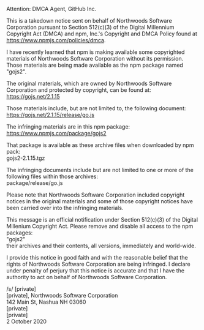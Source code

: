 Attention: DMCA Agent, GitHub Inc.

This is a takedown notice sent on behalf of Northwoods Software Corporation pursuant to Section 512(c)(3) of the Digital Millennium Copyright Act (DMCA) and npm, Inc.'s Copyright and DMCA Policy found at https://www.npmjs.com/policies/dmca.

I have recently learned that npm is making available some copyrighted materials of Northwoods Software Corporation without its permission.  Those materials are being made available as the npm package named "gojs2".

The original materials, which are owned by Northwoods Software Corporation and protected by copyright, can be found at:  
https://gojs.net/2.1.15

Those materials include, but are not limited to, the following document:  
https://gojs.net/2.1.15/release/go.js

The infringing materials are in this npm package:  
https://www.npmjs.com/package/gojs2

That package is available as these archive files when downloaded by npm pack:  
    gojs2-2.1.15.tgz
    
The infringing documents include but are not limited to one or more of the following files within those archives:  
    package/release/go.js

Please note that Northwoods Software Corporation included copyright notices in the original materials and some of those copyright notices have been carried over into the infringing materials.

This message is an official notification under Section 512(c)(3) of the Digital Millenium Copyright Act.  Please remove and disable all access to the npm packages:  
    "gojs2"  
their archives and their contents, all versions, immediately and world-wide.

I provide this notice in good faith and with the reasonable belief that the rights of Northwoods Software Corporation are being infringed.  I declare under penalty of perjury that this notice is accurate and that I have the authority to act on behalf of Northwoods Software Corporation.

/s/ [private]  
[private], Northwoods Software Corporation  
142 Main St, Nashua NH 03060  
[private]  
[private]  
2 October 2020
